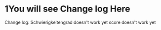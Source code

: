 # 1You will see Change log Here 
Change log:
Schwierigkeitengrad doesn't work yet
score doesn't work yet
